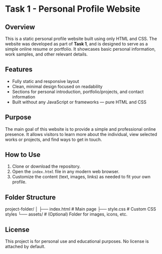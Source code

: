 # Task 1 - Personal Profile Website

## Overview
This is a static personal profile website built using only HTML and CSS. The website was developed as part of **Task 1**, and is designed to serve as a simple online resume or portfolio. It showcases basic personal information, work samples, and other relevant details.

## Features
- Fully static and responsive layout
- Clean, minimal design focused on readability
- Sections for personal introduction, portfolio/projects, and contact information
- Built without any JavaScript or frameworks — pure HTML and CSS

## Purpose
The main goal of this website is to provide a simple and professional online presence. It allows visitors to learn more about the individual, view selected works or projects, and find ways to get in touch.

## How to Use
1. Clone or download the repository.
2. Open the `index.html` file in any modern web browser.
3. Customize the content (text, images, links) as needed to fit your own profile.

## Folder Structure
project-folder/
│
├── index.html # Main page
├── style.css # Custom CSS styles
└── assets/ # (Optional) Folder for images, icons, etc.


## License
This project is for personal use and educational purposes. No license is attached by default.
